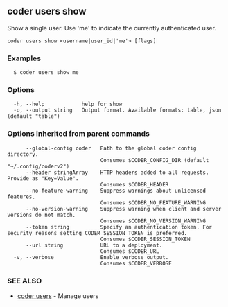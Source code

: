## coder users show

Show a single user. Use 'me' to indicate the currently authenticated user.

```
coder users show <username|user_id|'me'> [flags]
```

### Examples

```
  $ coder users show me
```

### Options

```
  -h, --help            help for show
  -o, --output string   Output format. Available formats: table, json (default "table")
```

### Options inherited from parent commands

```
      --global-config coder   Path to the global coder config directory.
                              Consumes $CODER_CONFIG_DIR (default "~/.config/coderv2")
      --header stringArray    HTTP headers added to all requests. Provide as "Key=Value".
                              Consumes $CODER_HEADER
      --no-feature-warning    Suppress warnings about unlicensed features.
                              Consumes $CODER_NO_FEATURE_WARNING
      --no-version-warning    Suppress warning when client and server versions do not match.
                              Consumes $CODER_NO_VERSION_WARNING
      --token string          Specify an authentication token. For security reasons setting CODER_SESSION_TOKEN is preferred.
                              Consumes $CODER_SESSION_TOKEN
      --url string            URL to a deployment.
                              Consumes $CODER_URL
  -v, --verbose               Enable verbose output.
                              Consumes $CODER_VERBOSE
```

### SEE ALSO

- [coder users](coder_users.md) - Manage users
